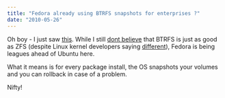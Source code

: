 ```yaml
---
title: "Fedora already using BTRFS snapshots for enterprises ?"
date: "2010-05-26"
---
```


Oh boy - I just saw [this](https://fedoraproject.org/wiki/Features/SystemRollbackWithBtrfs). While I still [dont believe](http://sandeep.wordpress.com/2009/12/05/a-cheap-reliable-fileserver-with-features-similar-to-commercial-offerings/) that BTRFS is just as good as ZFS (despite Linux kernel developers saying [different](http://blogs.sun.com/bonwick/entry/rampant_layering_violation)), Fedora is being leagues ahead of Ubuntu here.

What it means is for every package install, the OS snapshots your volumes and you can rollback in case of a problem.

Nifty!
